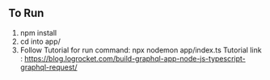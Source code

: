 ## To Run
1. npm install
2. cd into app/
3. Follow Tutorial for run command: npx nodemon app/index.ts 
Tutorial link : https://blog.logrocket.com/build-graphql-app-node-js-typescript-graphql-request/
